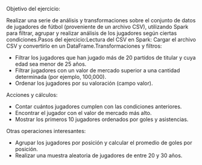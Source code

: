 Objetivo del ejercicio:

Realizar una serie de análisis y transformaciones sobre el conjunto de datos de jugadores de fútbol (proveniente de un archivo CSV), utilizando Spark para filtrar, agrupar y realizar análisis de los jugadores según ciertas condiciones.Pasos del ejercicio:Lectura del CSV en Spark: Cargar el archivo CSV y convertirlo en un DataFrame.Transformaciones y filtros:
- Filtrar los jugadores que han jugado más de 20 partidos de titular y cuya edad sea menor de 25 años.
- Filtrar jugadores con un valor de mercado superior a una cantidad determinada (por ejemplo, 100,000).
- Ordenar los jugadores por su valoración (campo valor).

Acciones y cálculos:
- Contar cuántos jugadores cumplen con las condiciones anteriores.
- Encontrar el jugador con el valor de mercado más alto.
- Mostrar los primeros 10 jugadores ordenados por goles y asistencias.

Otras operaciones interesantes:
- Agrupar los jugadores por posición y calcular el promedio de goles por posición.
- Realizar una muestra aleatoria de jugadores de entre 20 y 30 años.
